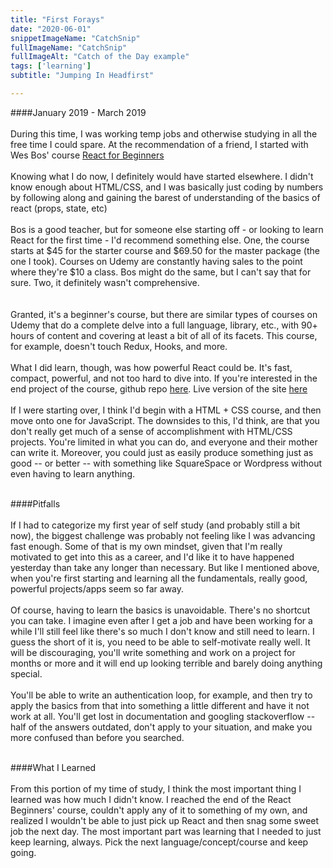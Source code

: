 ```yaml
---
title: "First Forays"
date: "2020-06-01"
snippetImageName: "CatchSnip"
fullImageName: "CatchSnip"
fullImageAlt: "Catch of the Day example"
tags: ['learning']
subtitle: "Jumping In Headfirst"

---
```



####January 2019 - March 2019
<br>
<br>
During this time, I was working temp jobs and otherwise studying in all the free time I could spare.  At the recommendation of a friend, I started with Wes Bos' course [React for Beginners](https://reactforbeginners.com/)
<br>
<br>
Knowing what I do now, I definitely would have started elsewhere.  I didn't know enough about HTML/CSS, and I was basically just coding by numbers by following along and gaining the barest of understanding of the basics of react (props, state, etc)
<br>
<br>
Bos is a good teacher, but for someone else starting off - or looking to learn React for the first time - I'd recommend something else.  One, the course starts at $45 for the starter course and $69.50 for the master package (the one I took).  Courses on Udemy are constantly having sales to the point where they're $10 a class.  Bos might do the same, but I can't say that for sure.  Two, it definitely wasn't comprehensive.  
<br>
<br>
Granted, it's a beginner's course, but there are similar types of courses on Udemy that do a complete delve into a full language, library, etc., with 90+ hours of content and covering at least a bit of all of its facets.  This course, for example, doesn't touch Redux, Hooks, and more.
<br>
<br>
What I did learn, though, was how powerful React could be.  It's fast, compact, powerful, and not too hard to dive into.  If you're interested in the end project of the course, github repo [here](https://github.com/Derek42588/CatchOfTheDay).  Live version of the site [here](https://heuristic-varahamihira-438b5e.netlify.app/)
<br>
<br>
If I were starting over, I think I'd begin with a HTML + CSS course, and then move onto one for JavaScript.  The downsides to this, I'd think, are that you don't really get much of a sense of accomplishment with HTML/CSS projects.  You're limited in what you can do, and everyone and their mother can write it.  Moreover, you could just as easily produce something just as good -- or better -- with something like SquareSpace or Wordpress without even having to learn anything.
<br>
<br>

####Pitfalls
<br>
<br>
If I had to categorize my first year of self study (and probably still a bit now), the biggest challenge was probably not feeling like I was advancing fast enough.  Some of that is my own mindset, given that I'm really motivated to get into this as a career, and I'd like it to have happened yesterday than take any longer than necessary.  But like I mentioned above, when you're first starting and learning all the fundamentals, really good, powerful projects/apps seem so far away.
<br>
<br>
Of course, having to learn the basics is unavoidable.  There's no shortcut you can take.  I imagine even after I get a job and have been working for a while I'll still feel like there's so much I don't know and still need to learn.  I guess the short of it is, you need to be able to self-motivate really well.  It will be discouraging, you'll write something and work on a project for months or more and it will end up looking terrible and barely doing anything special.
<br>
<br>
You'll be able to write an authentication loop, for example, and then try to apply the basics from that into something a little different and have it not work at all.  You'll get lost in documentation and googling stackoverflow -- half of the answers outdated, don't apply to your situation, and make you more confused than before you searched.
<br>
<br>

####What I Learned
<br>
<br>
From this portion of my time of study, I think the most important thing I learned was how much I didn't know.  I reached the end of the React Beginners' course, couldn't apply any of it to something of my own, and realized I wouldn't be able to just pick up React and then snag some sweet job the next day.  The most important part was learning that I needed to just keep learning, always.  Pick the next language/concept/course and keep going.